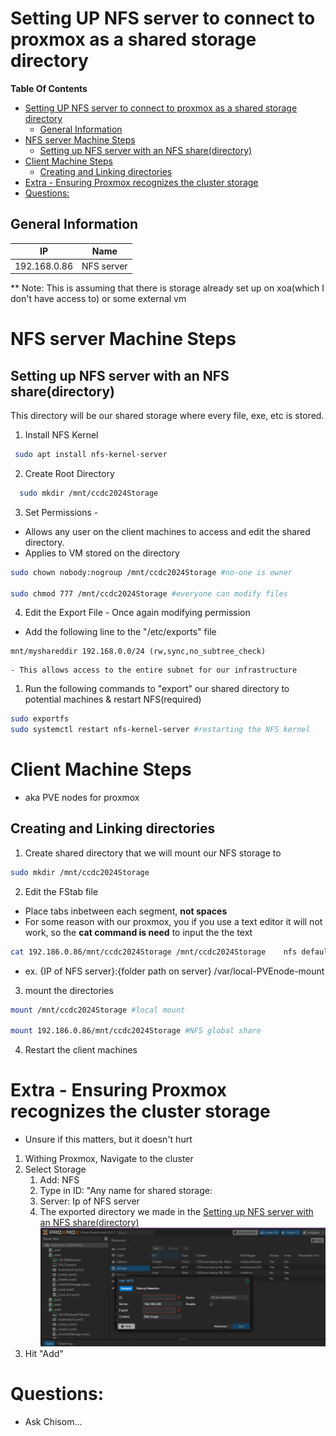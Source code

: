 # Setting UP NFS server to connect to proxmox as a shared storage directory

**Table Of Contents**
- [Setting UP NFS server to connect to proxmox as a shared storage directory](#setting-up-nfs-server-to-connect-to-proxmox-as-a-shared-storage-directory)
  - [General Information](#general-information)
- [NFS server Machine Steps](#nfs-server-machine-steps)
  - [Setting up NFS server with an NFS share(directory)](#setting-up-nfs-server-with-an-nfs-sharedirectory)
- [Client Machine Steps](#client-machine-steps)
  - [Creating and Linking directories](#creating-and-linking-directories)
- [Extra - Ensuring Proxmox recognizes the cluster storage](#extra---ensuring-proxmox-recognizes-the-cluster-storage)
- [Questions:](#questions)




## General Information
|  IP | Name  |
|---|---|
|  192.168.0.86 | NFS server  |

** Note: This is assuming that there is storage already set up on xoa(which I don't have access to) or some external vm 

# NFS server Machine Steps

## Setting up NFS server with an NFS share(directory)
This directory will be our shared storage where every file, exe, etc is stored.

1. Install NFS Kernel 
  ```sh 
   sudo apt install nfs-kernel-server
  ```
2. Create Root Directory
  ```sh
    sudo mkdir /mnt/ccdc2024Storage
  ```
3. Set Permissions -
  - Allows any user on the client machines to access and edit the shared directory.
  - Applies to VM stored on the directory
  ```sh
  sudo chown nobody:nogroup /mnt/ccdc2024Storage #no-one is owner

  sudo chmod 777 /mnt/ccdc2024Storage #everyone can modify files
  ```
4. Edit the Export File - Once again modifying permission
  - Add the following line to the "/etc/exports" file
  ```
  mnt/myshareddir 192.168.0.0/24 (rw,sync,no_subtree_check)
  ```
    - This allows access to the entire subnet for our infrastructure

1. Run the following commands to "export" our shared directory to potential machines & restart NFS(required)
  ```sh
  sudo exportfs
  sudo systemctl restart nfs-kernel-server #restarting the NFS kernel
  ```


# Client Machine Steps 
- aka PVE nodes for proxmox

## Creating and Linking directories
1. Create shared directory that we will mount our NFS  storage to
  ```sh
  sudo mkdir /mnt/ccdc2024Storage
  ```
2. Edit the FStab file
  - Place tabs inbetween each segment, **not spaces**
  - For some reason with our proxmox, you if you use a text editor it will not work, so the **cat command is need** to input the the text
  ```sh
  cat 192.186.0.86/mnt/ccdc2024Storage /mnt/ccdc2024Storage    nfs defaults    0   0 >> /etc/fstab
  ```
  - ex. {IP of NFS server}:{folder path on server} /var/local-PVEnode-mount
  
3. mount the directories
  ``` sh
  mount /mnt/ccdc2024Storage #local mount

  mount 192.186.0.86/mnt/ccdc2024Storage #NFS global share
  ```
4. Restart the client machines



# Extra - Ensuring Proxmox recognizes the cluster storage
 - Unsure if this matters, but it doesn't hurt
1. Withing Proxmox, Navigate to the cluster
2. Select Storage
   1. Add: NFS
   2. Type in ID: "Any name for shared storage:
   3. Server: Ip of NFS server
   4. The exported directory we made in the [Setting up NFS server with an NFS share(directory)](#setting-up-nfs-server-with-an-nfs-sharedirectory)
   ![Alt text](image.png)
3. Hit "Add"


# Questions:
- Ask Chisom...
